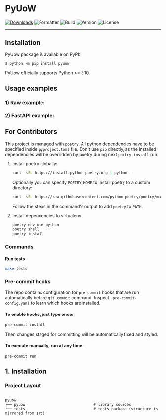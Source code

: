 # PyUoW

[![Downloads](https://static.pepy.tech/badge/pyuow)](https://pepy.tech/project/pyuow)
![Formatter](https://img.shields.io/badge/code%20style-black-black)
![Build](https://github.com/S-M-A-D/PyUoW/actions/workflows/build.yaml/badge.svg)
![Version](https://img.shields.io/pypi/pyversions/pyuow)
![License](https://img.shields.io/pypi/l/pyuow)
***

## Installation

PyUow package is available on PyPI:
```console
$ python -m pip install pyuow
```
PyUow officially supports Python >= 3.10.

## Usage examples
### 1) Raw example:
### 2) FastAPI example:

## For Contributors

This project is managed with `poetry`. All python dependencies have to be specified inside `pyproject.toml` file. Don't use `pip` directly, as the installed dependencies will be overridden by poetry during next `poetry install` run.

1. Install poetry globally:
    ```bash
    curl -sSL https://install.python-poetry.org | python -
    ```
   Optionally you can specify `POETRY_HOME` to install poetry to a custom directory:
    ```bash
    curl -sSL https://raw.githubusercontent.com/python-poetry/poetry/master/install-poetry.py | POETRY_HOME=`pwd`/.poetry python -
    ```
   Follow the steps in the command's output to add `poetry` to `PATH`.

2. Install dependencies to virtualenv:
    ```bash
    poetry env use python
    poetry shell
    poetry install
    ```

### Commands

#### Run tests
```bash
make tests
```

### Pre-commit hooks
The repo contains configuration for `pre-commit` hooks that are run automatically before `git commit`
command. Inspect `.pre-commit-config.yaml` to learn which hooks are installed.

#### To enable hooks, just type once:
```bash
pre-commit install
```

Then changes staged for committing will be automatically fixed and styled.

#### To execute manually, run at any time:
```bash
pre-commit run
```
<a name="features"></a>
## 1. Installation

### Project Layout
```

pyuow
├── pyuow                               # library sources
└── tests                               # tests package (structure is mirrored from src)
```
